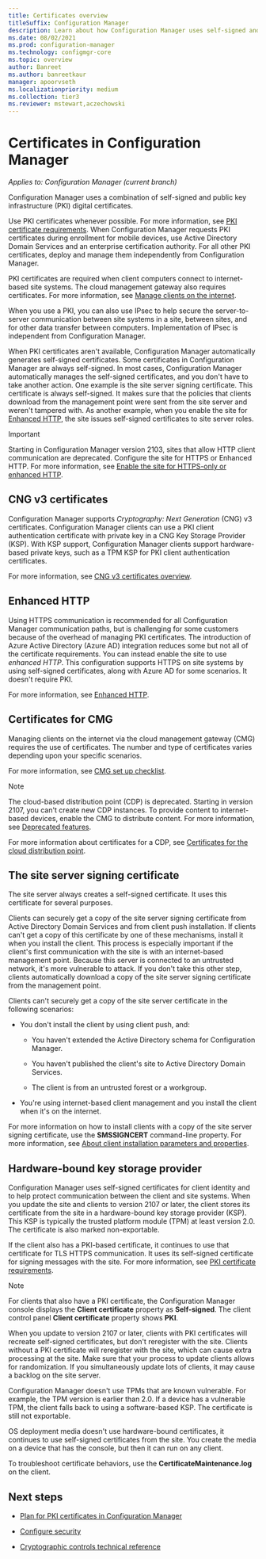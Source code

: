 ```yaml
---
title: Certificates overview
titleSuffix: Configuration Manager
description: Learn about how Configuration Manager uses self-signed and PKI digital certificates.
ms.date: 08/02/2021
ms.prod: configuration-manager
ms.technology: configmgr-core
ms.topic: overview
author: Banreet
ms.author: banreetkaur
manager: apoorvseth
ms.localizationpriority: medium
ms.collection: tier3
ms.reviewer: mstewart,aczechowski
---
```


# Certificates in Configuration Manager

*Applies to: Configuration Manager (current branch)*

Configuration Manager uses a combination of self-signed and public key infrastructure (PKI) digital certificates.

Use PKI certificates whenever possible. For more information, see [PKI certificate requirements](../network/pki-certificate-requirements.md). When Configuration Manager requests PKI certificates during enrollment for mobile devices, use Active Directory Domain Services and an enterprise certification authority. For all other PKI certificates, deploy and manage them independently from Configuration Manager.

PKI certificates are required when client computers connect to internet-based site systems. The cloud management gateway also requires certificates. For more information, see [Manage clients on the internet](../../clients/manage/manage-clients-internet.md).

When you use a PKI, you can also use IPsec to help secure the server-to-server communication between site systems in a site, between sites, and for other data transfer between computers. Implementation of IPsec is independent from Configuration Manager.

When PKI certificates aren't available, Configuration Manager automatically generates self-signed certificates. Some certificates in Configuration Manager are always self-signed. In most cases, Configuration Manager automatically manages the self-signed certificates, and you don't have to take another action. One example is the site server signing certificate. This certificate is always self-signed. It makes sure that the policies that clients download from the management point were sent from the site server and weren't tampered with. As another example, when you enable the site for [Enhanced HTTP](../hierarchy/enhanced-http.md), the site issues self-signed certificates to site server roles.

> [!IMPORTANT]
> Starting in Configuration Manager version 2103, sites that allow HTTP client communication are deprecated. Configure the site for HTTPS or Enhanced HTTP. For more information, see [Enable the site for HTTPS-only or enhanced HTTP](../../servers/deploy/install/list-of-prerequisite-checks.md#enable-site-system-roles-for-https-or-enhanced-http).<!-- 9390933,9572265 -->

## CNG v3 certificates

Configuration Manager supports _Cryptography: Next Generation_ (CNG) v3 certificates. Configuration Manager clients can use a PKI client authentication certificate with private key in a CNG Key Storage Provider (KSP). With KSP support, Configuration Manager clients support hardware-based private keys, such as a TPM KSP for PKI client authentication certificates.

For more information, see [CNG v3 certificates overview](../network/cng-certificates-overview.md).

## Enhanced HTTP

Using HTTPS communication is recommended for all Configuration Manager communication paths, but is challenging for some customers because of the overhead of managing PKI certificates. The introduction of Azure Active Directory (Azure AD) integration reduces some but not all of the certificate requirements. You can instead enable the site to use _enhanced HTTP_. This configuration supports HTTPS on site systems by using self-signed certificates, along with Azure AD for some scenarios. It doesn't require PKI.

For more information, see [Enhanced HTTP](../hierarchy/enhanced-http.md).  

## Certificates for CMG

Managing clients on the internet via the cloud management gateway (CMG) requires the use of certificates. The number and type of certificates varies depending upon your specific scenarios.

For more information, see [CMG set up checklist](../../clients/manage/cmg/set-up-checklist.md).

> [!NOTE]
> The cloud-based distribution point (CDP) is deprecated. Starting in version 2107, you can't create new CDP instances.<!-- 10247883 --> To provide content to internet-based devices, enable the CMG to distribute content. For more information, see [Deprecated features](../changes/deprecated/removed-and-deprecated-cmfeatures.md#deprecated-features).
>
> For more information about certificates for a CDP, see [Certificates for the cloud distribution point](../hierarchy/use-a-cloud-based-distribution-point.md#bkmk_certs).

## The site server signing certificate

The site server always creates a self-signed certificate. It uses this certificate for several purposes.

Clients can securely get a copy of the site server signing certificate from Active Directory Domain Services and from client push installation. If clients can't get a copy of this certificate by one of these mechanisms, install it when you install the client. This process is especially important if the client's first communication with the site is with an internet-based management point. Because this server is connected to an untrusted network, it's more vulnerable to attack. If you don't take this other step, clients automatically download a copy of the site server signing certificate from the management point.

Clients can't securely get a copy of the site server certificate in the following scenarios:

- You don't install the client by using client push, and:

  - You haven't extended the Active Directory schema for Configuration Manager.

  - You haven't published the client's site to Active Directory Domain Services.

  - The client is from an untrusted forest or a workgroup.

- You're using internet-based client management and you install the client when it's on the internet.

For more information on how to install clients with a copy of the site server signing certificate, use the **SMSSIGNCERT** command-line property. For more information, see [About client installation parameters and properties](../../clients/deploy/about-client-installation-properties.md#smssigncert).

## Hardware-bound key storage provider

<!--9217033-->

Configuration Manager uses self-signed certificates for client identity and to help protect communication between the client and site systems. When you update the site and clients to version 2107 or later, the client stores its certificate from the site in a hardware-bound key storage provider (KSP). This KSP is typically the trusted platform module (TPM) at least version 2.0. The certificate is also marked non-exportable.

If the client also has a PKI-based certificate, it continues to use that certificate for TLS HTTPS communication. It uses its self-signed certificate for signing messages with the site. For more information, see [PKI certificate requirements](../network/pki-certificate-requirements.md).

> [!NOTE]
> For clients that also have a PKI certificate, the Configuration Manager console displays the **Client certificate** property as **Self-signed**. The client control panel **Client certificate** property shows **PKI**.<!-- 10278780 -->

When you update to version 2107 or later, clients with PKI certificates will recreate self-signed certificates, but don't reregister with the site. Clients without a PKI certificate will reregister with the site, which can cause extra processing at the site. Make sure that your process to update clients allows for randomization. If you simultaneously update lots of clients, it may cause a backlog on the site server.

Configuration Manager doesn't use TPMs that are known vulnerable. For example, the TPM version is earlier than 2.0. If a device has a vulnerable TPM, the client falls back to using a software-based KSP. The certificate is still not exportable.

OS deployment media doesn't use hardware-bound certificates, it continues to use self-signed certificates from the site. You create the media on a device that has the console, but then it can run on any client.

To troubleshoot certificate behaviors, use the **CertificateMaintenance.log** on the client.

## Next steps

- [Plan for PKI certificates in Configuration Manager](plan-for-certificates.md)

- [Configure security](configure-security.md)

- [Cryptographic controls technical reference](cryptographic-controls-technical-reference.md)
